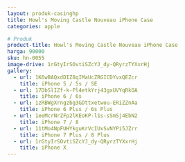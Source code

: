 ```yaml
---
layout: produk-casinghp
title: Howl's Moving Castle Nouveau iPhone Case
categories: apple

# Produk
product-title: Howl's Moving Castle Nouveau iPhone Case
harga: 90000
sku: hn-0055
image-drive: 1rGtyIrSOvtiSZcYJ_dy-QRyrzTYXxrHj
gallery:
  - url: 1K6wBAQxdDIZ8qIMaUcZRGICDYvxQEZcr
    title: iPhone 5 / 5s / SE
  - url: 17DbSlIZf-k-Pl4etkYrj43gxUVYqRkOA
    title: iPhone 6 / 6s
  - url: 1zRBWgXrngzbg3GDttxetwou-ERiZZnAa
    title: iPhone 6 Plus / 6s Plus
  - url: 1eeMcrNrZFp2lKEoKP-l1s-sSmSj4EbN2
    title: iPhone 7 / 8
  - url: 11tMo4NpFUHYkguKrVcIUxSvNYPi5JZrr
    title: iPhone 7 Plus / 8 Plus
  - url: 1rGtyIrSOvtiSZcYJ_dy-QRyrzTYXxrHj
    title: iPhone X
---
```

